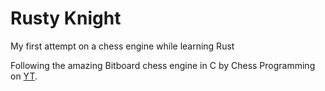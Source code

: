 # Rusty Knight

My first attempt on a chess engine while learning Rust

Following the amazing Bitboard chess engine in C by Chess Programming on
[YT](https://www.youtube.com/playlist?list=PLmN0neTso3Jxh8ZIylk74JpwfiWNI76Cs).

